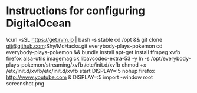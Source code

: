 # Instructions for configuring DigitalOcean

\curl -sSL https://get.rvm.io | bash -s stable
cd /opt && git clone git@github.com:Shy/McHacks.git everybody-plays-pokemon
cd everybody-plays-pokemon && bundle install
apt-get install ffmpeg xvfb firefox alsa-utils imagemagick libavcodec-extra-53 -y
ln -s /opt/everybody-plays-pokemon/streaming/xvfb /etc/init.d/xvfb
chmod +x /etc/init.d/xvfb/etc/init.d/xvfb start
DISPLAY=:5 nohup firefox http://www.youtube.com &
DISPLAY=:5 import -window root screenshot.png


